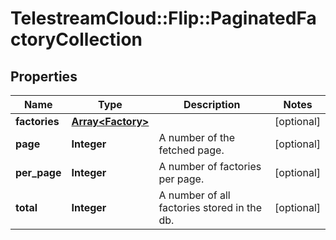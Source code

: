 # TelestreamCloud::Flip::PaginatedFactoryCollection

## Properties
Name | Type | Description | Notes
------------ | ------------- | ------------- | -------------
**factories** | [**Array&lt;Factory&gt;**](Factory.md) |  | [optional] 
**page** | **Integer** | A number of the fetched page. | [optional] 
**per_page** | **Integer** | A number of factories per page. | [optional] 
**total** | **Integer** | A number of all factories stored in the db. | [optional] 


